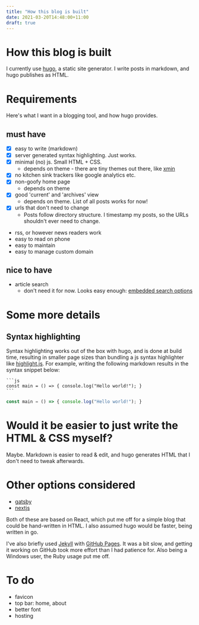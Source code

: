 ```yaml
---
title: "How this blog is built"
date: 2021-03-20T14:48:00+11:00
draft: true
---
```


# How this blog is built
I currently use [hugo](https://gohugo.io/), a static site generator. I write
posts in markdown, and hugo publishes as HTML.

# Requirements
Here's what I want in a blogging tool, and how hugo provides.

## must have
- [x] easy to write (markdown)
- [x] server generated syntax highlighting. Just works.
- [x] minimal (no) js. Small HTML + CSS.
  - depends on theme - there are tiny themes out there, like
    [xmin](https://github.com/yihui/hugo-xmin)
- [x] no kitchen sink trackers like google analytics etc.
- [x] non-goofy home page
  - depends on theme
- [x] good 'current' and 'archives' view
  - depends on theme. List of all posts works for now!
- [x] urls that don't need to change
  - Posts follow directory structure. I timestamp my posts, so the URLs
    shouldn't ever need to change.
- rss, or however news readers work
- easy to read on phone
- easy to maintain
- easy to manage custom domain
## nice to have
- article search
  - don't need it for now. Looks easy enough:
    [embedded search options](https://gohugo.io/tools/search/)


# Some more details

## Syntax highlighting
Syntax highlighting works out of the box with hugo, and is done at build time,
resulting in smaller page sizes than bundling a js syntax highlighter like
[highlight.js](https://highlightjs.org/). For example, writing the following
markdown results in the syntax snippet below:

````
```js
const main = () => { console.log("Hello world!"); }
```
````

```js
const main = () => { console.log("Hello world!"); }
```


# Would it be easier to just write the HTML & CSS myself?
Maybe. Markdown is easier to read & edit, and hugo generates HTML that I don't
need to tweak afterwards.


# Other options considered
- [gatsby](https://www.gatsbyjs.com/)
- [nextjs](https://nextjs.org/)

Both of these are based on React, which put me off for a simple blog that could
be hand-written in HTML. I also assumed hugo would be faster, being written in
go.

I've also briefly used [Jekyll](https://jekyllrb.com/) with
[GitHub Pages](https://pages.github.com/). It was a bit slow, and getting it
working on GitHub took more effort than I had patience for. Also being a Windows
user, the Ruby usage put me off.


# To do
- favicon
- top bar: home, about
- better font
- hosting
